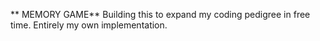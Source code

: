 ** MEMORY GAME**
Building this to expand my coding pedigree in free time.
Entirely my own implementation.